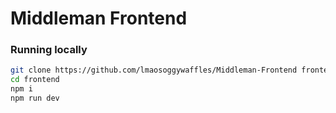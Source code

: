 # Middleman Frontend

### Running locally

```bash
git clone https://github.com/lmaosoggywaffles/Middleman-Frontend frontend
cd frontend
npm i
npm run dev
```
